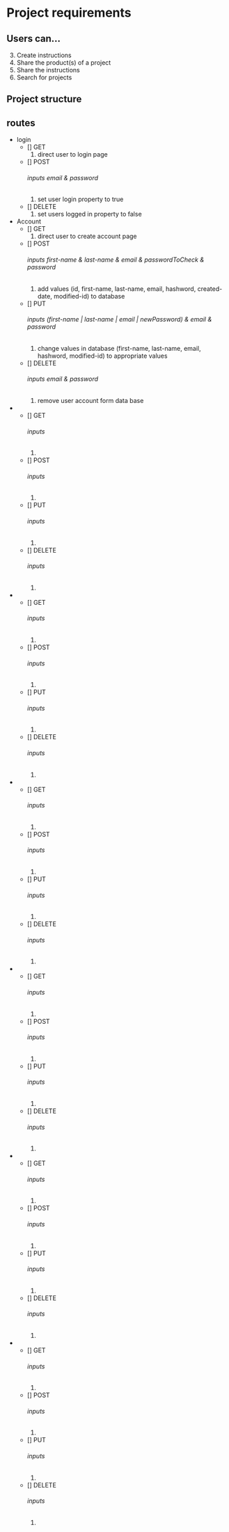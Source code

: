 # Project requirements
## Users can...
3. Create instructions
4. Share the product(s) of a project
5. Share the instructions
6. Search for projects
## Project structure
## routes
* login
  * [] GET
    1. direct user to login page
  * [] POST
    ###### inputs email & password
    1. set user login property to true
  * [] DELETE
    1. set users logged in property to false
* Account
  * [] GET
    1. direct user to create account page
  * [] POST
    ###### inputs first-name & last-name & email & passwordToCheck & password
    1. add values (id, first-name, last-name, email, hashword, created-date, modified-id) to database
  * [] PUT
    ###### inputs (first-name | last-name | email | newPassword) & email & password
    1. change values in database (first-name, last-name, email, hashword, modified-id) to appropriate values
  * [] DELETE
    ###### inputs email & password
    1. remove user account form data base
* 
  * [] GET
    ###### inputs
    1. 
  * [] POST
    ###### inputs
    1. 
  * [] PUT
    ###### inputs
    1. 
  * [] DELETE
    ###### inputs
    1. 
* 
  * [] GET
    ###### inputs
    1. 
  * [] POST
    ###### inputs
    1. 
  * [] PUT
    ###### inputs
    1. 
  * [] DELETE
    ###### inputs
    1. 
* 
  * [] GET
    ###### inputs
    1. 
  * [] POST
    ###### inputs
    1. 
  * [] PUT
    ###### inputs
    1. 
  * [] DELETE
    ###### inputs
    1. 
* 
  * [] GET
    ###### inputs
    1. 
  * [] POST
    ###### inputs
    1. 
  * [] PUT
    ###### inputs
    1. 
  * [] DELETE
    ###### inputs
    1. 
* 
  * [] GET
    ###### inputs
    1. 
  * [] POST
    ###### inputs
    1. 
  * [] PUT
    ###### inputs
    1. 
  * [] DELETE
    ###### inputs
    1. 
* 
  * [] GET
    ###### inputs
    1. 
  * [] POST
    ###### inputs
    1. 
  * [] PUT
    ###### inputs
    1. 
  * [] DELETE
    ###### inputs
    1. 
